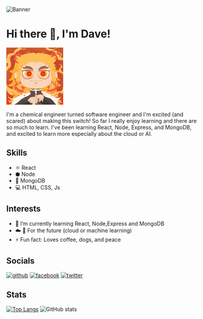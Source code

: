 ![Banner](https://github.com/idvd20/idvd20/blob/main/Banner.gif)

# Hi there 👋, I'm Dave!

<img src="https://github.com/idvd20/idvd20/blob/main/RengokuGIF.gif" width="150" />

I'm a chemical engineer turned software engineer and I'm excited (and scared) about making this switch! So far I really enjoy learning and there are so much to learn. I've been learning React, Node, Express, and MongoDB, and excited to learn more especially about the cloud or AI.

## Skills
* ⚛   React
* ⬢   Node
* 🌿  MongoDB
* 💻  HTML, CSS, Js

## Interests
- 🌱 I’m currently learning React, Node,Express and MongoDB
- ☁️ 🤖 For the future (cloud or machine learning)
- ⚡ Fun fact: Loves coffee, dogs, and peace 

## Socials
[<img src='https://cdn.jsdelivr.net/npm/simple-icons@3.0.1/icons/github.svg' alt='github' height='40'>](https://github.com/idvd20)  [<img src='https://cdn.jsdelivr.net/npm/simple-icons@3.0.1/icons/facebook.svg' alt='facebook' height='40'>](https://www.facebook.com/eeyawwn)  [<img src='https://cdn.jsdelivr.net/npm/simple-icons@3.0.1/icons/twitter.svg' alt='twitter' height='40'>](https://twitter.com/Coffee_isomer)  

## Stats
[![Top Langs](https://github-readme-stats.vercel.app/api/top-langs/?username=idvd20)](https://github.com/anuraghazra/github-readme-stats)
![GitHub stats](https://github-readme-stats.vercel.app/api?username=idvd20&show_icons=true)  

